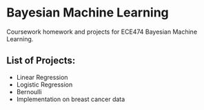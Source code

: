 # Bayesian Machine Learning

Coursework homework and projects for ECE474 Bayesian Machine Learning.

## List of Projects:
* Linear Regression
* Logistic Regression
* Bernoulli
* Implementation on breast cancer data
